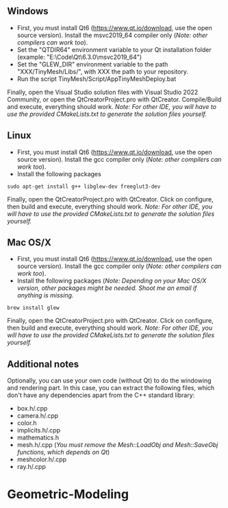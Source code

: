 ## Windows
- First, you must install Qt6 (https://www.qt.io/download, use the open source version). Install the msvc2019_64 compiler only (*Note: other compilers can work too*).
- Set the "QTDIR64" environment variable to your Qt installation folder (example: "E:\Code\Qt\6.3.0\msvc2019_64")
- Set the "GLEW_DIR" environment variable to the path "XXX/TinyMesh/Libs/", with XXX the path to your repository.
- Run the script TinyMesh/Script/AppTinyMeshDeploy.bat

Finally, open the Visual Studio solution files with Visual Studio 2022 Community, or open the QtCreatorProject.pro with QtCreator. Compile/Build and execute, everything should work.
*Note: For other IDE, you will have to use the provided CMakeLists.txt to generate the solution files yourself.*

## Linux
- First, you must install Qt6 (https://www.qt.io/download, use the open source version). Install the gcc compiler only (*Note: other compilers can work too*).
- Install the following packages
```
sudo apt-get install g++ libglew-dev freeglut3-dev
```
Finally, open the QtCreatorProject.pro with QtCreator. Click on configure, then build and execute, everything should work.
*Note: For other IDE, you will have to use the provided CMakeLists.txt to generate the solution files yourself.*

## Mac OS/X
- First, you must install Qt6 (https://www.qt.io/download, use the open source version). Install the gcc compiler only (*Note: other compilers can work too*).
-  Install the following packages (*Note: Depending on your Mac OS/X version, other packages might be needed. Shoot me an email if anything is missing.*
```
brew install glew
```
Finally, open the QtCreatorProject.pro with QtCreator. Click on configure, then build and execute, everything should work.
*Note: For other IDE, you will have to use the provided CMakeLists.txt to generate the solution files yourself.*

## Additional notes
Optionally, you can use your own code (without Qt) to do the windowing and rendering part. In this case, you can extract the following files, which don't have any dependencies apart from the C++ standard library:
 - box.h/.cpp
 - camera.h/.cpp
 - color.h
 - implicits.h/.cpp
 - mathematics.h
 - mesh.h/.cpp (*You must remove the Mesh::LoadObj and Mesh::SaveObj functions, which depends on Qt*)
 - meshcolor.h/.cpp
 - ray.h/.cpp

# Geometric-Modeling
